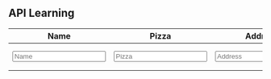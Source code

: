 ## API Learning

<table class="Ptable">
  <thead>
    <tr>
      <th>Name</th>
      <th>Pizza</th>
      <th>Address</th>
      <th>Order</th>
      <th>Update</th>
      <th>Delete</th>
    </tr>
  </thead>
  <tbody>
    <tr>
      <td><input placeholder="Name"></td>
      <td><input placeholder="Pizza"></td>
      <td><input placeholder="Address"></td>
      <td><button><p>Order</p></button></td>
      <td><button><p>Update</p></button></td>
      <td><button><p>Delete</p></button></td>
    </tr>
  </tbody>
</table>
